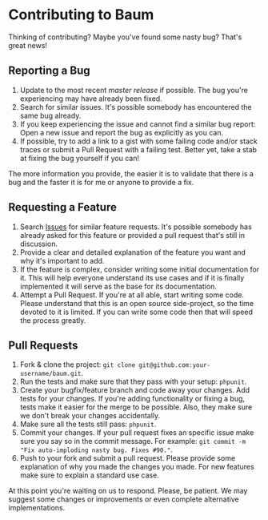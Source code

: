 # Contributing to Baum

Thinking of contributing? Maybe you've found some nasty bug? That's great news!

## Reporting a Bug

1. Update to the most recent *master release* if possible. The bug you're experiencing may have already been fixed.
2. Search for similar issues. It's possible somebody has encountered the same bug already.
3. If you keep experiencing the issue and cannot find a similar bug report: Open a new issue and report the bug as explicitly as you can.
4. If possible, try to add a link to a gist with some failing code and/or stack traces or submit a Pull Request with a failing test. Better yet, take
a stab at fixing the bug yourself if you can!

The more information you provide, the easier it is to validate that there is a bug and the faster it is for me or anyone to provide a fix.

## Requesting a Feature

1. Search [Issues](https://github.com/TopOnePercent/baum/issues) for similar feature requests. It's possible somebody has already asked for this feature or provided a pull request that's still in discussion.
2. Provide a clear and detailed explanation of the feature you want and why it's important to add.
3. If the feature is complex, consider writing some initial documentation for it. This will help everyone understand its use cases and if it is finally implemented it will serve as the base for its documentation.
4. Attempt a Pull Request. If you're at all able, start writing some code. Please understand that this is an open source side-project, so the time devoted to it is limited. If you can write some code then that will speed the process greatly.

## Pull Requests

1. Fork & clone the project: `git clone git@github.com:your-username/baum.git`.
2. Run the tests and make sure that they pass with your setup: `phpunit`.
3. Create your bugfix/feature branch and code away your changes. Add tests for your changes. If you're adding functionality or fixing a bug, tests make it easier for the merge to be possible. Also, they make sure we don't break your changes accidentally.
4. Make sure all the tests still pass: `phpunit`.
5. Commit your changes. If your pull request fixes an specific issue make sure you say so in the commit message. For example: `git commit -m "Fix auto-imploding nasty bug. Fixes #90."`.
6. Push to your fork and submit a pull request. Please provide some
explanation of why you made the changes you made. For new features make sure to
explain a standard use case.

At this point you're waiting on us to respond. Please, be patient. We may suggest some changes or improvements or even complete alternative implementations.

